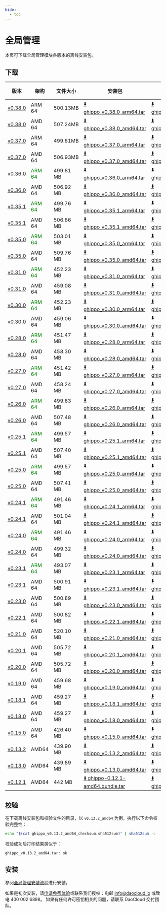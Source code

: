 ```yaml
---
hide:
  - toc
---
```


# 全局管理

本页可下载全局管理模块各版本的离线安装包。

## 下载

| 版本  | 架构 | 文件大小 | 安装包      | 校验文件 | 更新日期  |
| ---- | ---- | ------ | ---------- | ------- | -------- |
| [v0.38.0](../../ghippo/intro/release-notes.md) | ARM 64 | 500.13MB | [:arrow_down: ghippo_v0.38.0_arm64.tar](https://qiniu-download-public.daocloud.io/DaoCloud_Enterprise/ghippo_v0.38.0_arm64.tar) | [:arrow_down: ghippo_v0.38.0_arm64_checksum.sha512sum](https://qiniu-download-public.daocloud.io/DaoCloud_Enterprise/ghippo_v0.38.0_arm64_checksum.sha512sum) | 2025-07-09 |
| [v0.38.0](../../ghippo/intro/release-notes.md) | AMD 64 | 507.24MB | [:arrow_down: ghippo_v0.38.0_amd64.tar](https://qiniu-download-public.daocloud.io/DaoCloud_Enterprise/ghippo_v0.38.0_amd64.tar) | [:arrow_down: ghippo_v0.38.0_amd64_checksum.sha512sum](https://qiniu-download-public.daocloud.io/DaoCloud_Enterprise/ghippo_v0.38.0_amd64_checksum.sha512sum) | 2025-07-09 |
| [v0.37.0](../../ghippo/intro/release-notes.md) | ARM 64 | 499.81MB | [:arrow_down: ghippo_v0.37.0_arm64.tar](https://qiniu-download-public.daocloud.io/DaoCloud_Enterprise/ghippo_v0.37.0_arm64.tar) | [:arrow_down: ghippo_v0.37.0_arm64_checksum.sha512sum](https://qiniu-download-public.daocloud.io/DaoCloud_Enterprise/ghippo_v0.37.0_arm64_checksum.sha512sum) | 2025-07-09 |
| [v0.37.0](../../ghippo/intro/release-notes.md) | AMD 64 | 506.93MB | [:arrow_down: ghippo_v0.37.0_amd64.tar](https://qiniu-download-public.daocloud.io/DaoCloud_Enterprise/ghippo_v0.37.0_amd64.tar) | [:arrow_down: ghippo_v0.37.0_amd64_checksum.sha512sum](https://qiniu-download-public.daocloud.io/DaoCloud_Enterprise/ghippo_v0.37.0_amd64_checksum.sha512sum) | 2025-07-09 |
| [v0.36.0](../../ghippo/intro/release-notes.md) | <font color="green">ARM 64</font> | 499.81 MB | [:arrow_down: ghippo_v0.36.0_arm64.tar](https://qiniu-download-public.daocloud.io/DaoCloud_Enterprise/ghippo_v0.36.0_arm64.tar) | [:arrow_down: ghippo_v0.36.0_arm64_checksum.sha512sum](https://qiniu-download-public.daocloud.io/DaoCloud_Enterprise/ghippo_v0.36.0_arm64_checksum.sha512sum) | 2025-05-08 |
| [v0.36.0](../../ghippo/intro/release-notes.md) | AMD 64 | 506.92 MB | [:arrow_down: ghippo_v0.36.0_amd64.tar](https://qiniu-download-public.daocloud.io/DaoCloud_Enterprise/ghippo_v0.36.0_amd64.tar) | [:arrow_down: ghippo_v0.36.0_amd64_checksum.sha512sum](https://qiniu-download-public.daocloud.io/DaoCloud_Enterprise/ghippo_v0.36.0_amd64_checksum.sha512sum) | 2025-05-08 |
| [v0.35.1](../../ghippo/intro/release-notes.md) | <font color="green">ARM 64</font> | 499.76 MB | [:arrow_down: ghippo_v0.35.1_arm64.tar](https://qiniu-download-public.daocloud.io/DaoCloud_Enterprise/ghippo_v0.35.1_arm64.tar) | [:arrow_down: ghippo_v0.35.1_arm64_checksum.sha512sum](https://qiniu-download-public.daocloud.io/DaoCloud_Enterprise/ghippo_v0.35.1_arm64_checksum.sha512sum) | 2025-04-01 |
| [v0.35.1](../../ghippo/intro/release-notes.md) | AMD 64 | 506.86 MB | [:arrow_down: ghippo_v0.35.1_amd64.tar](https://qiniu-download-public.daocloud.io/DaoCloud_Enterprise/ghippo_v0.35.1_amd64.tar) | [:arrow_down: ghippo_v0.35.1_amd64_checksum.sha512sum](https://qiniu-download-public.daocloud.io/DaoCloud_Enterprise/ghippo_v0.35.1_amd64_checksum.sha512sum) | 2025-04-01 |
| [v0.35.0](../../ghippo/intro/release-notes.md) | <font color="green">ARM 64</font> | 503.01 MB | [:arrow_down: ghippo_v0.35.0_arm64.tar](https://qiniu-download-public.daocloud.io/DaoCloud_Enterprise/ghippo_v0.35.0_arm64.tar) | [:arrow_down: ghippo_v0.35.0_arm64_checksum.sha512sum](https://qiniu-download-public.daocloud.io/DaoCloud_Enterprise/ghippo_v0.35.0_arm64_checksum.sha512sum) | 2025-03-05 |
| [v0.35.0](../../ghippo/intro/release-notes.md) | AMD 64 | 509.76 MB | [:arrow_down: ghippo_v0.35.0_amd64.tar](https://qiniu-download-public.daocloud.io/DaoCloud_Enterprise/ghippo_v0.35.0_amd64.tar) | [:arrow_down: ghippo_v0.35.0_amd64_checksum.sha512sum](https://qiniu-download-public.daocloud.io/DaoCloud_Enterprise/ghippo_v0.35.0_amd64_checksum.sha512sum) | 2025-03-05 |
| [v0.31.0](../../ghippo/intro/release-notes.md) | <font color="green">ARM 64</font> | 452.23 MB | [:arrow_down: ghippo_v0.31.0_arm64.tar](https://qiniu-download-public.daocloud.io/DaoCloud_Enterprise/ghippo_v0.31.0_arm64.tar) | [:arrow_down: ghippo_v0.31.0_arm64_checksum.sha512sum](https://qiniu-download-public.daocloud.io/DaoCloud_Enterprise/ghippo_v0.31.0_arm64_checksum.sha512sum) | 2024-09-29 |
| [v0.31.0](../../ghippo/intro/release-notes.md) | AMD 64 | 459.08 MB | [:arrow_down: ghippo_v0.31.0_amd64.tar](https://qiniu-download-public.daocloud.io/DaoCloud_Enterprise/ghippo_v0.31.0_amd64.tar) | [:arrow_down: ghippo_v0.31.0_amd64_checksum.sha512sum](https://qiniu-download-public.daocloud.io/DaoCloud_Enterprise/ghippo_v0.31.0_amd64_checksum.sha512sum) | 2024-09-29 |
| [v0.30.0](../../ghippo/intro/release-notes.md) | <font color="green">ARM 64</font> | 452.23 MB | [:arrow_down: ghippo_v0.30.0_arm64.tar](https://qiniu-download-public.daocloud.io/DaoCloud_Enterprise/ghippo_v0.30.0_arm64.tar) | [:arrow_down: ghippo_v0.30.0_arm64_checksum.sha512sum](https://qiniu-download-public.daocloud.io/DaoCloud_Enterprise/ghippo_v0.30.0_arm64_checksum.sha512sum) | 2024-09-02 |
| [v0.30.0](../../ghippo/intro/release-notes.md) | AMD 64 | 459.06 MB | [:arrow_down: ghippo_v0.30.0_amd64.tar](https://qiniu-download-public.daocloud.io/DaoCloud_Enterprise/ghippo_v0.30.0_amd64.tar) | [:arrow_down: ghippo_v0.30.0_amd64_checksum.sha512sum](https://qiniu-download-public.daocloud.io/DaoCloud_Enterprise/ghippo_v0.30.0_amd64_checksum.sha512sum) | 2024-09-02 |
| [v0.28.0](../../ghippo/intro/release-notes.md) | <font color="green">ARM 64</font> | 451.47 MB | [:arrow_down: ghippo_v0.28.0_arm64.tar](https://qiniu-download-public.daocloud.io/DaoCloud_Enterprise/ghippo_v0.28.0_arm64.tar) | [:arrow_down: ghippo_v0.28.0_arm64_checksum.sha512sum](https://qiniu-download-public.daocloud.io/DaoCloud_Enterprise/ghippo_v0.28.0_arm64_checksum.sha512sum) | 2024-07-05 |
| [v0.28.0](../../ghippo/intro/release-notes.md) | AMD 64 | 458.30 MB | [:arrow_down: ghippo_v0.28.0_amd64.tar](https://qiniu-download-public.daocloud.io/DaoCloud_Enterprise/ghippo_v0.28.0_amd64.tar) | [:arrow_down: ghippo_v0.28.0_amd64_checksum.sha512sum](https://qiniu-download-public.daocloud.io/DaoCloud_Enterprise/ghippo_v0.28.0_amd64_checksum.sha512sum) | 2024-07-05 |
| [v0.27.0](../../ghippo/intro/release-notes.md) | <font color="green">ARM 64</font> | 451.42 MB | [:arrow_down: ghippo_v0.27.0_arm64.tar](https://qiniu-download-public.daocloud.io/DaoCloud_Enterprise/ghippo_v0.27.0_arm64.tar) | [:arrow_down: ghippo_v0.27.0_arm64_checksum.sha512sum](https://qiniu-download-public.daocloud.io/DaoCloud_Enterprise/ghippo_v0.27.0_arm64_checksum.sha512sum) | 2024-06-04 |
| [v0.27.0](../../ghippo/intro/release-notes.md) | AMD 64 | 458.24 MB | [:arrow_down: ghippo_v0.27.0_amd64.tar](https://qiniu-download-public.daocloud.io/DaoCloud_Enterprise/ghippo_v0.27.0_amd64.tar) | [:arrow_down: ghippo_v0.27.0_amd64_checksum.sha512sum](https://qiniu-download-public.daocloud.io/DaoCloud_Enterprise/ghippo_v0.27.0_amd64_checksum.sha512sum) | 2024-06-04 |
| [v0.26.0](../../ghippo/intro/release-notes.md) | <font color="green">ARM 64</font> | 499.63 MB | [:arrow_down: ghippo_v0.26.0_arm64.tar](https://qiniu-download-public.daocloud.io/DaoCloud_Enterprise/ghippo_v0.26.0_arm64.tar) | [:arrow_down: ghippo_v0.26.0_arm64_checksum.sha512sum](https://qiniu-download-public.daocloud.io/DaoCloud_Enterprise/ghippo_v0.26.0_arm64_checksum.sha512sum) | 2024-05-09 |
| [v0.26.0](../../ghippo/intro/release-notes.md) | AMD 64 | 507.48 MB | [:arrow_down: ghippo_v0.26.0_amd64.tar](https://qiniu-download-public.daocloud.io/DaoCloud_Enterprise/ghippo_v0.26.0_amd64.tar) | [:arrow_down: ghippo_v0.26.0_amd64_checksum.sha512sum](https://qiniu-download-public.daocloud.io/DaoCloud_Enterprise/ghippo_v0.26.0_amd64_checksum.sha512sum) | 2024-05-09 |
| [v0.25.1](../../ghippo/intro/release-notes.md) | <font color="green">ARM 64</font> | 499.57 MB | [:arrow_down: ghippo_v0.25.1_arm64.tar](https://qiniu-download-public.daocloud.io/DaoCloud_Enterprise/ghippo_v0.25.1_arm64.tar) | [:arrow_down: ghippo_v0.25.1_arm64_checksum.sha512sum](https://qiniu-download-public.daocloud.io/DaoCloud_Enterprise/ghippo_v0.25.1_arm64_checksum.sha512sum) | 2024-04-11 |
| [v0.25.1](../../ghippo/intro/release-notes.md) | AMD 64 | 507.40 MB | [:arrow_down: ghippo_v0.25.1_amd64.tar](https://qiniu-download-public.daocloud.io/DaoCloud_Enterprise/ghippo_v0.25.1_amd64.tar) | [:arrow_down: ghippo_v0.25.1_amd64_checksum.sha512sum](https://qiniu-download-public.daocloud.io/DaoCloud_Enterprise/ghippo_v0.25.1_amd64_checksum.sha512sum) | 2024-04-11 |
| [v0.25.0](../../ghippo/intro/release-notes.md) | <font color="green">ARM 64</font> | 499.57 MB | [:arrow_down: ghippo_v0.25.0_arm64.tar](https://qiniu-download-public.daocloud.io/DaoCloud_Enterprise/ghippo_v0.25.0_arm64.tar) | [:arrow_down: ghippo_v0.25.0_arm64_checksum.sha512sum](https://qiniu-download-public.daocloud.io/DaoCloud_Enterprise/ghippo_v0.25.0_arm64_checksum.sha512sum) | 2024-04-11 |
| [v0.25.0](../../ghippo/intro/release-notes.md) | AMD 64 | 507.41 MB | [:arrow_down: ghippo_v0.25.0_amd64.tar](https://qiniu-download-public.daocloud.io/DaoCloud_Enterprise/ghippo_v0.25.0_amd64.tar) | [:arrow_down: ghippo_v0.25.0_amd64_checksum.sha512sum](https://qiniu-download-public.daocloud.io/DaoCloud_Enterprise/ghippo_v0.25.0_amd64_checksum.sha512sum) | 2024-04-11 |
| [v0.24.1](../../ghippo/intro/release-notes.md) | <font color="green">ARM 64</font> | 491.46 MB | [:arrow_down: ghippo_v0.24.1_arm64.tar](https://qiniu-download-public.daocloud.io/DaoCloud_Enterprise/ghippo_v0.24.1_arm64.tar) | [:arrow_down: ghippo_v0.24.1_arm64_checksum.sha512sum](https://qiniu-download-public.daocloud.io/DaoCloud_Enterprise/ghippo_v0.24.1_arm64_checksum.sha512sum) | 2024-03-27 |
| [v0.24.1](../../ghippo/intro/release-notes.md) | AMD 64 | 501.04 MB | [:arrow_down: ghippo_v0.24.1_amd64.tar](https://qiniu-download-public.daocloud.io/DaoCloud_Enterprise/ghippo_v0.24.1_amd64.tar) | [:arrow_down: ghippo_v0.24.1_amd64_checksum.sha512sum](https://qiniu-download-public.daocloud.io/DaoCloud_Enterprise/ghippo_v0.24.1_amd64_checksum.sha512sum) | 2024-03-27 |
| [v0.24.0](../../ghippo/intro/release-notes.md) | <font color="green">ARM 64</font> | 491.46 MB | [:arrow_down: ghippo_v0.24.0_arm64.tar](https://qiniu-download-public.daocloud.io/DaoCloud_Enterprise/ghippo_v0.24.0_arm64.tar) | [:arrow_down: ghippo_v0.24.0_arm64_checksum.sha512sum](https://qiniu-download-public.daocloud.io/DaoCloud_Enterprise/ghippo_v0.24.0_arm64_checksum.sha512sum) | 2024-02-05 |
| [v0.24.0](../../ghippo/intro/release-notes.md) | AMD 64 | 499.32 MB | [:arrow_down: ghippo_v0.24.0_amd64.tar](https://qiniu-download-public.daocloud.io/DaoCloud_Enterprise/ghippo_v0.24.0_amd64.tar) | [:arrow_down: ghippo_v0.24.0_amd64_checksum.sha512sum](https://qiniu-download-public.daocloud.io/DaoCloud_Enterprise/ghippo_v0.24.0_amd64_checksum.sha512sum) | 2024-02-05 |
| [v0.23.1](../../ghippo/intro/release-notes.md) | <font color="green">ARM 64</font> | 493.07 MB | [:arrow_down: ghippo_v0.23.1_arm64.tar](https://qiniu-download-public.daocloud.io/DaoCloud_Enterprise/ghippo_v0.23.1_arm64.tar) | [:arrow_down: ghippo_v0.23.1_arm64_checksum.sha512sum](https://qiniu-download-public.daocloud.io/DaoCloud_Enterprise/ghippo_v0.23.1_arm64_checksum.sha512sum) | 2024-01-29 |
| [v0.23.1](../../ghippo/intro/release-notes.md) | AMD 64 | 500.91 MB | [:arrow_down: ghippo_v0.23.1_amd64.tar](https://qiniu-download-public.daocloud.io/DaoCloud_Enterprise/ghippo_v0.23.1_amd64.tar) | [:arrow_down: ghippo_v0.23.1_amd64_checksum.sha512sum](https://qiniu-download-public.daocloud.io/DaoCloud_Enterprise/ghippo_v0.23.1_amd64_checksum.sha512sum) | 2024-01-29 |
| [v0.23.0](../../ghippo/intro/release-notes.md) | AMD 64 | 500.89 MB | [:arrow_down: ghippo_v0.23.0_amd64.tar](https://qiniu-download-public.daocloud.io/DaoCloud_Enterprise/ghippo_v0.23.0_amd64.tar) | [:arrow_down: ghippo_v0.23.0_amd64_checksum.sha512sum](https://qiniu-download-public.daocloud.io/DaoCloud_Enterprise/ghippo_v0.23.0_amd64_checksum.sha512sum) | 2023-12-30 |
| [v0.22.1](../../ghippo/intro/release-notes.md) | AMD 64 | 500.82 MB | [:arrow_down: ghippo_v0.22.1_amd64.tar](https://qiniu-download-public.daocloud.io/DaoCloud_Enterprise/ghippo_v0.22.1_amd64.tar) | [:arrow_down: ghippo_v0.22.1_amd64_checksum.sha512sum](https://qiniu-download-public.daocloud.io/DaoCloud_Enterprise/ghippo_v0.22.1_amd64_checksum.sha512sum) | 2023-12-05 |
| [v0.21.0](../../ghippo/intro/release-notes.md) | AMD 64 | 520.10 MB | [:arrow_down: ghippo_v0.21.0_amd64.tar](https://qiniu-download-public.daocloud.io/DaoCloud_Enterprise/ghippo_v0.21.0_amd64.tar) | [:arrow_down: ghippo_v0.21.0_amd64_checksum.sha512sum](https://qiniu-download-public.daocloud.io/DaoCloud_Enterprise/ghippo_v0.21.0_amd64_checksum.sha512sum) | 2023-11-06 |
| [v0.20.1](../../ghippo/intro/release-notes.md) | AMD 64 | 505.72 MB | [:arrow_down: ghippo_v0.20.1_amd64.tar](https://qiniu-download-public.daocloud.io/DaoCloud_Enterprise/ghippo_v0.20.1_amd64.tar) | [:arrow_down: ghippo_v0.20.1_amd64_checksum.sha512sum](https://qiniu-download-public.daocloud.io/DaoCloud_Enterprise/ghippo_v0.20.1_amd64_checksum.sha512sum) | 2023-09-04 |
| [v0.20.0](../../ghippo/intro/release-notes.md) | AMD 64 | 505.72 MB | [:arrow_down: ghippo_v0.20.0_amd64.tar](https://qiniu-download-public.daocloud.io/DaoCloud_Enterprise/ghippo_v0.20.0_amd64.tar) | [:arrow_down: ghippo_v0.20.0_amd64_checksum.sha512sum](https://qiniu-download-public.daocloud.io/DaoCloud_Enterprise/ghippo_v0.20.0_amd64_checksum.sha512sum) | 2023-08-28 |
| [v0.19.0](../../ghippo/intro/release-notes.md) | AMD 64 | 459.68 MB | [:arrow_down: ghippo_v0.19.0_amd64.tar](https://qiniu-download-public.daocloud.io/DaoCloud_Enterprise/ghippo_v0.19.0_amd64.tar) | [:arrow_down: ghippo_v0.19.0_amd64_checksum.sha512sum](https://qiniu-download-public.daocloud.io/DaoCloud_Enterprise/ghippo_v0.19.0_amd64_checksum.sha512sum) | 2023-07-28 |
| [v0.18.1](../../ghippo/intro/release-notes.md) | AMD 64 | 459.27 MB | [:arrow_down: ghippo_v0.18.1_amd64.tar](https://qiniu-download-public.daocloud.io/DaoCloud_Enterprise/ghippo_v0.18.1_amd64.tar) | [:arrow_down: ghippo_v0.18.1_amd64_checksum.sha512sum](https://qiniu-download-public.daocloud.io/DaoCloud_Enterprise/ghippo_v0.18.1_amd64_checksum.sha512sum) | 2023-07-07 |
| [v0.18.0](../../ghippo/intro/release-notes.md) | AMD 64 | 459.27 MB | [:arrow_down: ghippo_v0.18.0_amd64.tar](https://qiniu-download-public.daocloud.io/DaoCloud_Enterprise/ghippo_v0.18.0_amd64.tar) | [:arrow_down: ghippo_v0.18.0_amd64_checksum.sha512sum](https://qiniu-download-public.daocloud.io/DaoCloud_Enterprise/ghippo_v0.18.0_amd64_checksum.sha512sum) | 2023-06-27 |
| [v0.15.0](../../ghippo/intro/release-notes.md) | AMD 64 | 426.40 MB | [:arrow_down: ghippo_v0.15.0_amd64.tar](https://qiniu-download-public.daocloud.io/DaoCloud_Enterprise/ghippo_v0.15.0_amd64.tar) | [:arrow_down: ghippo_v0.15.0_amd64_checksum.sha512sum](https://qiniu-download-public.daocloud.io/DaoCloud_Enterprise/ghippo_v0.15.0_amd64_checksum.sha512sum) | 2023-03-29 |
| [v0.13.2](../../ghippo/intro/release-notes.md) | AMD64 | 439.90 MB | [:arrow_down: ghippo_v0.13.2_amd64.tar](https://qiniu-download-public.daocloud.io/DaoCloud_Enterprise/ghippo_v0.13.2_amd64.tar) | [:arrow_down: ghippo_v0.13.2_amd64_checksum.sha512sum](https://qiniu-download-public.daocloud.io/DaoCloud_Enterprise/ghippo_v0.13.2_amd64_checksum.sha512sum) | 2022-12-29 |
| [v0.13.0](../../ghippo/intro/release-notes.md) | AMD64 | 439.89 MB | [:arrow_down: ghippo_v0.13.0_amd64.tar](https://qiniu-download-public.daocloud.io/DaoCloud_Enterprise/ghippo_v0.13.0_amd64.tar) | [:arrow_down: ghippo_v0.13.0_amd64_checksum.sha512sum](https://qiniu-download-public.daocloud.io/DaoCloud_Enterprise/ghippo_v0.13.0_amd64_checksum.sha512sum) | 2022-12-29 |
| [v0.12.1](../../ghippo/intro/release-notes.md) | AMD64 | 442 MB | [:arrow_down: ghippo-0.12.1-amd64.bundle.tar](https://proxy-qiniu-download-public.daocloud.io/DaoCloud_Enterprise/ghippo-0.12.1-amd64.bundle.tar) | [:arrow_down: ghippo_v0.12.1_amd64_checksum.sha512sum](https://qiniu-download-public.daocloud.io/DaoCloud_Enterprise/ghippo_v0.12.1_amd64_checksum.sha512sum) | 2022-11-29 |

## 校验

在下载离线安装包和校验文件的目录，以 `v0.13.2_amd64` 为例，执行以下命令校验完整性：

```sh
echo "$(cat ghippo_v0.13.2_amd64_checksum.sha512sum)" | sha512sum -c
```

校验成功后打印结果类似于：

```none
ghippo_v0.13.2_amd64.tar: ok
```

## 安装

参阅[全局管理安装流程](../../ghippo/install/offline-install.md)进行安装。

如果是初次安装，请[申请免费体验](../../dce/license0.md)或联系我们授权：电邮 info@daocloud.io 或致电 400 002 6898。
如果有任何许可密钥相关的问题，请联系 DaoCloud 交付团队。
